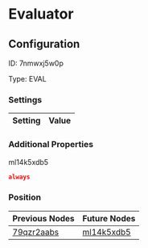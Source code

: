 # Evaluator
## Configuration
ID:  7nmwxj5w0p

Type: EVAL 


### Settings
| Setting | Value  |
| :------------------------ | ---------------------------------------- |
 




### Additional Properties
ml14k5xdb5
 ```json 
always
```




### Position
| Previous Nodes | Future Nodes |
| :------------- | ------------ |
| [79qzr2aabs](./79qzr2aabs.md) | [ml14k5xdb5](./ml14k5xdb5.md) |